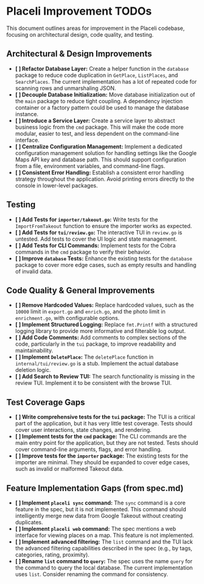 # Placeli Improvement TODOs

This document outlines areas for improvement in the Placeli codebase, focusing on architectural design, code quality, and testing.

##  Architectural & Design Improvements

- **[ ] Refactor Database Layer:** Create a helper function in the `database` package to reduce code duplication in `GetPlace`, `ListPlaces`, and `SearchPlaces`. The current implementation has a lot of repeated code for scanning rows and unmarshaling JSON.
- **[ ] Decouple Database Initialization:** Move database initialization out of the `main` package to reduce tight coupling. A dependency injection container or a factory pattern could be used to manage the database instance.
- **[ ] Introduce a Service Layer:** Create a service layer to abstract business logic from the `cmd` package. This will make the code more modular, easier to test, and less dependent on the command-line interface.
- **[ ] Centralize Configuration Management:** Implement a dedicated configuration management solution for handling settings like the Google Maps API key and database path. This should support configuration from a file, environment variables, and command-line flags.
- **[ ] Consistent Error Handling:** Establish a consistent error handling strategy throughout the application. Avoid printing errors directly to the console in lower-level packages.

## Testing

- **[ ] Add Tests for `importer/takeout.go`:** Write tests for the `ImportFromTakeout` function to ensure the importer works as expected.
- **[ ] Add Tests for `tui/review.go`:** The interactive TUI in `review.go` is untested. Add tests to cover the UI logic and state management.
- **[ ] Add Tests for CLI Commands:** Implement tests for the Cobra commands in the `cmd` package to verify their behavior.
- **[ ] Improve `database` Tests:** Enhance the existing tests for the `database` package to cover more edge cases, such as empty results and handling of invalid data.

## Code Quality & General Improvements

- **[ ] Remove Hardcoded Values:** Replace hardcoded values, such as the `10000` limit in `export.go` and `enrich.go`, and the photo limit in `enrichment.go`, with configurable options.
- **[ ] Implement Structured Logging:** Replace `fmt.Printf` with a structured logging library to provide more informative and filterable log output.
- **[ ] Add Code Comments:** Add comments to complex sections of the code, particularly in the `tui` package, to improve readability and maintainability.
- **[ ] Implement `DeletePlace`:** The `deletePlace` function in `internal/tui/review.go` is a stub. Implement the actual database deletion logic.
- **[ ] Add Search to Review TUI:** The search functionality is missing in the review TUI. Implement it to be consistent with the browse TUI.

## Test Coverage Gaps

- **[ ] Write comprehensive tests for the `tui` package:** The TUI is a critical part of the application, but it has very little test coverage. Tests should cover user interactions, state changes, and rendering.
- **[ ] Implement tests for the `cmd` package:** The CLI commands are the main entry point for the application, but they are not tested. Tests should cover command-line arguments, flags, and error handling.
- **[ ] Improve tests for the `importer` package:** The existing tests for the importer are minimal. They should be expanded to cover edge cases, such as invalid or malformed Takeout data.

## Feature Implementation Gaps (from spec.md)

- **[ ] Implement `placeli sync` command:** The `sync` command is a core feature in the spec, but it is not implemented. This command should intelligently merge new data from Google Takeout without creating duplicates.
- **[ ] Implement `placeli web` command:** The spec mentions a web interface for viewing places on a map. This feature is not implemented.
- **[ ] Implement advanced filtering:** The `list` command and the TUI lack the advanced filtering capabilities described in the spec (e.g., by tags, categories, rating, proximity).
- **[ ] Rename `list` command to `query`:** The spec uses the name `query` for the command to query the local database. The current implementation uses `list`. Consider renaming the command for consistency.